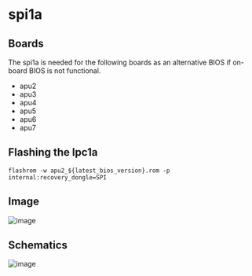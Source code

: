 # spi1a

## Boards
The spi1a is needed for the following boards as an alternative BIOS if on-board BIOS is not functional.

  * apu2
  * apu3
  * apu4
  * apu5
  * apu6
  * apu7

## Flashing the lpc1a

`flashrom -w apu2_${latest_bios_version}.rom -p internal:recovery_dongle=SPI`

## Image
![image](https://user-images.githubusercontent.com/18163327/134548760-8ed0f05b-66a5-41f6-9f8e-6654ae575674.png)

## Schematics
![image](https://user-images.githubusercontent.com/18163327/134549451-f96c0efa-2bb8-4f8f-b46a-61b3df992035.png)

